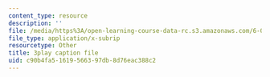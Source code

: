 ```yaml
---
content_type: resource
description: ''
file: /media/https%3A/open-learning-course-data-rc.s3.amazonaws.com/6-042j-mathematics-for-computer-science-spring-2015/c90b4fa51619566397db8d76eac388c2_tOsdeaYDCMk.vtt
file_type: application/x-subrip
resourcetype: Other
title: 3play caption file
uid: c90b4fa5-1619-5663-97db-8d76eac388c2
---
```

